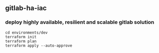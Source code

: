 ## gitlab-ha-iac

### deploy highly available, resilient and scalable gitlab solution
```
cd environments/dev
terraform init
terraform plan
terraform apply --auto-approve
```
